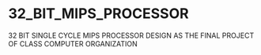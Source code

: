# 32_BIT_MIPS_PROCESSOR

32 BIT SINGLE CYCLE MIPS PROCESSOR DESIGN AS THE FINAL PROJECT OF CLASS COMPUTER ORGANIZATION
